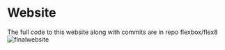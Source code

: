 # Website
The full code to this website along with commits are in repo flexbox/flex8
![finalwebsite](https://user-images.githubusercontent.com/101524814/162540512-9da501b9-3893-4910-b41b-b428b2d2ef77.png)
